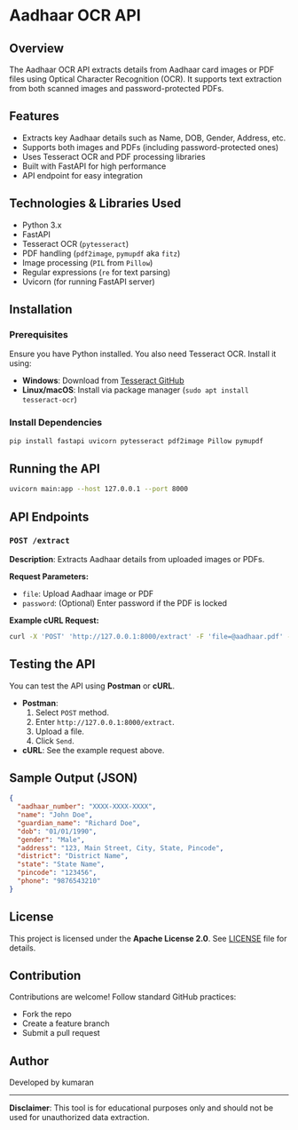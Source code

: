 # Aadhaar OCR API

## Overview
The Aadhaar OCR API extracts details from Aadhaar card images or PDF files using Optical Character Recognition (OCR). It supports text extraction from both scanned images and password-protected PDFs.

## Features
- Extracts key Aadhaar details such as Name, DOB, Gender, Address, etc.
- Supports both images and PDFs (including password-protected ones)
- Uses Tesseract OCR and PDF processing libraries
- Built with FastAPI for high performance
- API endpoint for easy integration

## Technologies & Libraries Used
- Python 3.x
- FastAPI
- Tesseract OCR (`pytesseract`)
- PDF handling (`pdf2image`, `pymupdf` aka `fitz`)
- Image processing (`PIL` from `Pillow`)
- Regular expressions (`re` for text parsing)
- Uvicorn (for running FastAPI server)

## Installation
### Prerequisites
Ensure you have Python installed. You also need Tesseract OCR. Install it using:
- **Windows**: Download from [Tesseract GitHub](https://github.com/UB-Mannheim/tesseract/wiki)
- **Linux/macOS**: Install via package manager (`sudo apt install tesseract-ocr`)

### Install Dependencies
```sh
pip install fastapi uvicorn pytesseract pdf2image Pillow pymupdf
```

## Running the API
```sh
uvicorn main:app --host 127.0.0.1 --port 8000
```

## API Endpoints
### `POST /extract`
**Description**: Extracts Aadhaar details from uploaded images or PDFs.

**Request Parameters:**
- `file`: Upload Aadhaar image or PDF
- `password`: (Optional) Enter password if the PDF is locked

**Example cURL Request:**
```sh
curl -X 'POST' 'http://127.0.0.1:8000/extract' -F 'file=@aadhaar.pdf' -F 'password=1234'
```

## Testing the API
You can test the API using **Postman** or **cURL**.
- **Postman**: 
  1. Select `POST` method.
  2. Enter `http://127.0.0.1:8000/extract`.
  3. Upload a file.
  4. Click `Send`.
- **cURL**: See the example request above.

## Sample Output (JSON)
```json
{
  "aadhaar_number": "XXXX-XXXX-XXXX",
  "name": "John Doe",
  "guardian_name": "Richard Doe",
  "dob": "01/01/1990",
  "gender": "Male",
  "address": "123, Main Street, City, State, Pincode",
  "district": "District Name",
  "state": "State Name",
  "pincode": "123456",
  "phone": "9876543210"
}
```

## License
This project is licensed under the **Apache License 2.0**. See [LICENSE](LICENSE) file for details.

## Contribution
Contributions are welcome! Follow standard GitHub practices:
- Fork the repo
- Create a feature branch
- Submit a pull request

## Author
Developed by kumaran

---
**Disclaimer**: This tool is for educational purposes only and should not be used for unauthorized data extraction.
